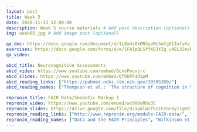 ```yaml
---
layout: post
title: Week 5
date: 2020-11-13 12:00:00
description: Week 5 course materials # Add post description (optional)
img: week05.jpg # Add image post (optional)

qa_doc: https://docs.google.com/document/d/1L8adz8kON3ypMiSeCgX1IufyXvj446kcYUC_mALj_yY/edit?usp=sharing
exercises: https://docs.google.com/forms/d/e/1FAIpQLSffX6JYZg_u4EL32exQpSYJRffjBTJDg01zNHhyG3xaOUs2fQ/viewform?usp=sf_link
qa_video:

abcd_title: Neurocognitive Assessments
abcd_video: https://www.youtube.com/embed/QcnsPmcvjrc
abcd_slides: https://www.youtube.com/embed/QfhbPF4d1pM
abcd_reading_links: ["https://pubmed.ncbi.nlm.nih.gov/30595399/"]
abcd_reading_names: ["Thompson et al.: 'The structure of cognition in 9 and 10 year-old children and associations with problem behaviors: Findings from the ABCD study's baseline neurocognitive battery'"]

repronim_title: FAIR Data/Semantic Markup 1
repronim_video: https://www.youtube.com/embed/wc98OyRho3E
repronim_slides: https://drive.google.com/file/d/1pAlm2fG11FzGrky11gK07BybwMe3E0PN/view?usp=sharing
repronim_reading_links: ["http://www.repronim.org/module-FAIR-data/", "https://www.nature.com/articles/sdata201618"]
repronim_reading_names: ["Data and the FAIR Principles", "Wilkinson et al.: 'The FAIR Guiding Principles for scientific data management and stewardship'"]
---
```

